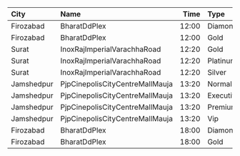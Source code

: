 | City       | Name                            |  Time | Type      | Price | Capacity | Booked |
| :--------- | :------------------------------ | ----: | :-------- | ----: | -------: | -----: |
| Firozabad  | BharatDdPlex                    | 12:00 | Diamond   |   99₹ |      100 |      0 |
| Firozabad  | BharatDdPlex                    | 12:00 | Gold      |   99₹ |      100 |      0 |
| Surat      | InoxRajImperialVarachhaRoad     | 12:20 | Gold      |  112₹ |       12 |      0 |
| Surat      | InoxRajImperialVarachhaRoad     | 12:20 | Platinum  |  140₹ |       10 |      0 |
| Surat      | InoxRajImperialVarachhaRoad     | 12:20 | Silver    |  100₹ |        5 |      0 |
| Jamshedpur | PjpCinepolisCityCentreMallMauja | 13:20 | Normal    |  160₹ |       14 |      0 |
| Jamshedpur | PjpCinepolisCityCentreMallMauja | 13:20 | Executive |  180₹ |       29 |      0 |
| Jamshedpur | PjpCinepolisCityCentreMallMauja | 13:20 | Premium   |  200₹ |       39 |      3 |
| Jamshedpur | PjpCinepolisCityCentreMallMauja | 13:20 | Vip       |  400₹ |        6 |      0 |
| Firozabad  | BharatDdPlex                    | 18:00 | Diamond   |   99₹ |      100 |      0 |
| Firozabad  | BharatDdPlex                    | 18:00 | Gold      |   99₹ |      100 |      0 |